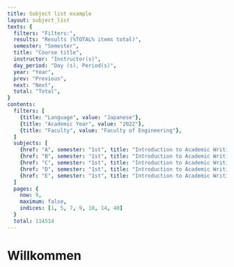 ```yaml
---
title: Subject list example
layout: subject_list
texts: {
  filters: "Filters:",
  results: "Results (%TOTAL% items total)",
  semester: "Semester",
  title: "Course title",
  instructor: "Instructor(s)",
  day_period: "Day (s), Period(s)",
  year: "Year",
  prev: "Previous",
  next: "Next",
  total: "Total",
}
contents:
  filters: [
    {title: "Language", value: "Japanese"},
    {title: "Academic Year", value: "2022"},
    {title: "Faculty", value: "Faculty of Engineering"},
  ]
  subjects: [
    {href: "A", semester: "1st", title: "Introduction to Academic Writing", instructor: "NOMA Tatsuo", day_period: "Mon.5", year: {min: 1, max: 4}},
    {href: "B", semester: "1st", title: "Introduction to Academic Writing", instructor: "FUJII Tsunehito", day_period: "Mon.5", year: {min: 1, max: 4}},
    {href: "C", semester: "1st", title: "Introduction to Academic Writing", instructor: "John Doe", day_period: "Mon.5", year: {min: 1, max: 4}},
    {href: "D", semester: "1st", title: "Introduction to Academic Writing", instructor: "KATAGIRI Koji", day_period: "Mon.5", year: {min: 1, max: 4}},
    {href: "E", semester: "1st", title: "Introduction to Academic Writing", instructor: "ITO Natsumi", day_period: "Mon.5", year: {min: 1, max: 4}},
  ]
  pages: {
    now: 9,
    maximum: false,
    indices: [1, 5, 7, 9, 10, 14, 40]
  }
  total: 114514
---
```

# Willkommen
